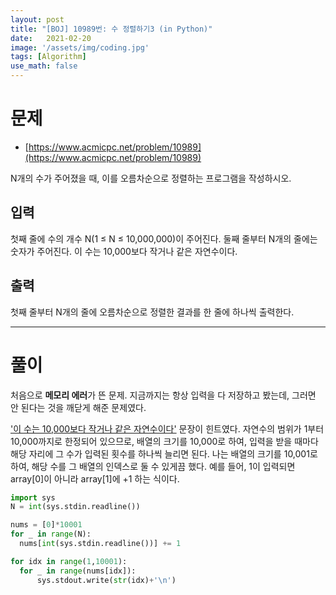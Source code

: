 ```yaml
---
layout: post
title: "[BOJ] 10989번: 수 정렬하기3 (in Python)"
date:   2021-02-20
image: '/assets/img/coding.jpg'
tags: [Algorithm]
use_math: false
---
```


# 문제

* [https://www.acmicpc.net/problem/10989](https://www.acmicpc.net/problem/10989)

N개의 수가 주어졌을 때, 이를 오름차순으로 정렬하는 프로그램을 작성하시오.

## 입력

첫째 줄에 수의 개수 N(1 ≤ N ≤ 10,000,000)이 주어진다. 둘째 줄부터 N개의 줄에는 숫자가 주어진다. 이 수는 10,000보다 작거나 같은 자연수이다.

## 출력

첫째 줄부터 N개의 줄에 오름차순으로 정렬한 결과를 한 줄에 하나씩 출력한다.

---

# 풀이

처음으로 **메모리 에러**가 뜬 문제. 지금까지는 항상 입력을 다 저장하고 봤는데, 그러면 안 된다는 것을 깨닫게 해준 문제였다.

<u>'이 수는 10,000보다 작거나 같은 자연수이다'</u> 문장이 힌트였다. 자연수의 범위가 1부터 10,000까지로 한정되어 있으므로, 배열의 크기를 10,000로 하여, 입력을 받을 때마다 해당 자리에 그 수가 입력된 횟수를 하나씩 늘리면 된다. 나는 배열의 크기를 10,001로 하여, 해당 수를 그 배열의 인덱스로 둘 수 있게끔 했다. 예를 들어, 1이 입력되면 array[0]이 아니라 array[1]에 +1 하는 식이다.

```python
import sys
N = int(sys.stdin.readline())

nums = [0]*10001
for _ in range(N):
  nums[int(sys.stdin.readline())] += 1

for idx in range(1,10001):
  for _ in range(nums[idx]):
      sys.stdout.write(str(idx)+'\n')
```


<br>
